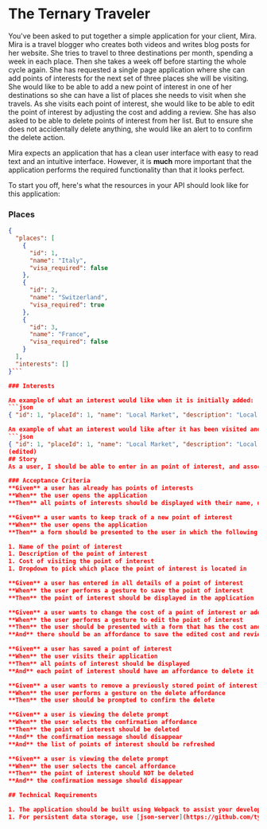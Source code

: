 # The Ternary Traveler

You've been asked to put together a simple application for your client, Mira. Mira is a travel blogger who creates both videos and writes blog posts for her website. She tries to travel to three destinations per month, spending a week in each place. Then she takes a week off before starting the whole cycle again. She has requested a single page application where she can add points of interests for the next set of three places she will be visiting. She would like to be able to add a new point of interest in one of her destinations so she can have a list of places she needs to visit when she travels. As she visits each point of interest, she would like to be able to edit the point of interest by adjusting the cost and adding a review. She has also asked to be able to delete points of interest from her list. But to ensure she does not accidentally delete anything, she would like an alert to to confirm the delete action.

Mira expects an application that has a clean user interface with easy to read text and an intuitive interface. However, it is **much** more important that the application performs the required functionality than that it looks perfect.


To start you off, here's what the resources in your API should look like for this application:

### Places

```json
{
  "places": [
    {
      "id": 1,
      "name": "Italy",
      "visa_required": false
    },
    {
      "id": 2,
      "name": "Switzerland",
      "visa_required": true
    },
    {
      "id": 3,
      "name": "France",
      "visa_required": false
    }
  ],
  "interests": []
}```

### Interests

An example of what an interest would like when it is initially added:
```json
{ "id": 1, "placeId": 1, "name": "Local Market", "description": "Local market where you can purchase local products and try the local food", "cost": 0.00, "review": "" }```

An example of what an interest would like after it has been visited and reviewed:
```json
{ "id": 1, "placeId": 1, "name": "Local Market", "description": "Local market where you can purchase local products and try the local food", "cost": 0.00, "review": "You can definitely get things for a lower price if you are willing to bargain!" }```
(edited)
## Story
As a user, I should be able to enter in an point of interest, and associate it with a place.

### Acceptance Criteria
**Given** a user has already has points of interests
**When** the user opens the application
**Then** all points of interests should be displayed with their name, description, cost, review if it's not blank and the place it is located

**Given** a user wants to keep track of a new point of interest
**When** the user opens the application
**Then** a form should be presented to the user in which the following properties of the point of interest can be provided

1. Name of the point of interest
1. Description of the point of interest
1. Cost of visiting the point of interest
1. Dropdown to pick which place the point of interest is located in

**Given** a user has entered in all details of a point of interest
**When** the user performs a gesture to save the point of interest
**Then** the point of interest should be displayed in the application

**Given** a user wants to change the cost of a point of interest or add/change the review to a point of interest
**When** the user performs a gesture to edit the point of interest
**Then** the user should be presented with a form that has the cost and review, if it's not blank, pre-filled
**And** there should be an affordance to save the edited cost and review

**Given** a user has saved a point of interest
**When** the user visits their application
**Then** all points of interest should be displayed
**And** each point of interest should have an affordance to delete it

**Given** a user wants to remove a previously stored point of interest
**When** the user performs a gesture on the delete affordance
**Then** the user should be prompted to confirm the delete

**Given** a user is viewing the delete prompt
**When** the user selects the confirmation affordance
**Then** the point of interest should be deleted
**And** the confirmation message should disappear
**And** the list of points of interest should be refreshed

**Given** a user is viewing the delete prompt
**When** the user selects the cancel affordance
**Then** the point of interest should NOT be deleted
**And** the confirmation message should disappear

## Technical Requirements

1. The application should be built using Webpack to assist your development process.
1. For persistent data storage, use [json-server](https://github.com/typicode/json-server). (edited)

